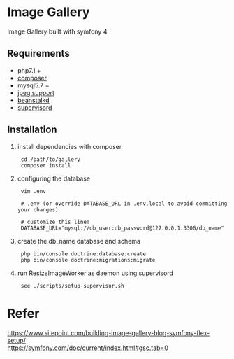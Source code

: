 # Image Gallery
Image Gallery built with symfony 4

## Requirements

- php7.1 + 
- [composer](https://getcomposer.org/)
- mysql5.7 +
- [jpeg support](https://github.com/magiclyde/magiclyde.github.io/blob/master/archives/play-php-on-ubuntu.md#install-jpeg)
- [beanstalkd](https://beanstalkd.github.io/)
- [supervisord](http://supervisord.org/)


## Installation

1. install dependencies with composer

        cd /path/to/gallery  
        composer install

2. configuring the database

        vim .env

        # .env (or override DATABASE_URL in .env.local to avoid committing your changes)

        # customize this line!
        DATABASE_URL="mysql://db_user:db_password@127.0.0.1:3306/db_name"

3. create the db_name database and schema

        php bin/console doctrine:database:create
        php bin/console doctrine:migrations:migrate

4. run ResizeImageWorker as daemon using supervisord  

        see ./scripts/setup-supervisor.sh


# Refer
https://www.sitepoint.com/building-image-gallery-blog-symfony-flex-setup/   
https://symfony.com/doc/current/index.html#gsc.tab=0  

